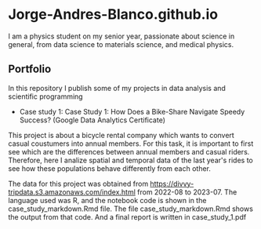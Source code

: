 # Jorge-Andres-Blanco.github.io
I am a physics student on my senior year, passionate about science in general, from data science to materials science, and medical physics. 

## Portfolio
In this repository I publish some of my projects in data analysis and scientific programming

- Case study 1: Case Study 1: How Does a Bike-Share Navigate Speedy Success? (Google Data Analytics Certificate)

This project is about a bicycle rental company which wants to convert casual coustumers into annual members. For this task, it is important to first see which are the differences between annual members and casual riders. Therefore, here I analize spatial and temporal data of the last year's rides to see how these populations behave differently from each other.

The data for this project was obtained from  https://divvy-tripdata.s3.amazonaws.com/index.html from 2022-08 to 2023-07. The language used was R, and the notebook code is shown in the case_study_markdown.Rmd file. The file case_study_markdown.Rmd shows the output from that code. And a final report is written in case_study_1.pdf


